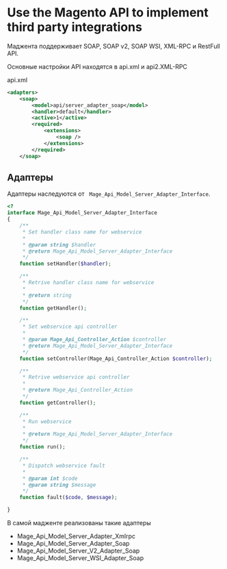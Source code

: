 # Use the Magento API to implement third party integrations

Маджента поддерживает SOAP, SOAP v2, SOAP WSI, XML-RPC и RestFull API.

Основные настройки API находятся в api.xml и api2.XML-RPC

api.xml
```xml
<adapters>
    <soap>
        <model>api/server_adapter_soap</model>
        <handler>default</handler>
        <active>1</active>
        <required>
            <extensions>
                <soap />
            </extensions>
        </required>
    </soap>
```

## Адаптеры

Адаптеры наследуются от ` Mage_Api_Model_Server_Adapter_Interface`.

```php
<?
interface Mage_Api_Model_Server_Adapter_Interface
{
    /**
     * Set handler class name for webservice
     *
     * @param string $handler
     * @return Mage_Api_Model_Server_Adapter_Interface
     */
    function setHandler($handler);

    /**
     * Retrive handler class name for webservice
     *
     * @return string
     */
    function getHandler();

    /**
     * Set webservice api controller
     *
     * @param Mage_Api_Controller_Action $controller
     * @return Mage_Api_Model_Server_Adapter_Interface
     */
    function setController(Mage_Api_Controller_Action $controller);

    /**
     * Retrive webservice api controller
     *
     * @return Mage_Api_Controller_Action
     */
    function getController();

    /**
     * Run webservice
     *
     * @return Mage_Api_Model_Server_Adapter_Interface
     */
    function run();

    /**
     * Dispatch webservice fault
     *
     * @param int $code
     * @param string $message
     */
    function fault($code, $message);

}
```

В самой мадженте реализованы такие адаптеры

  - Mage_Api_Model_Server_Adapter_Xmlrpc
  - Mage_Api_Model_Server_Adapter_Soap
  - Mage_Api_Model_Server_V2_Adapter_Soap
  - Mage_Api_Model_Server_WSI_Adapter_Soap
